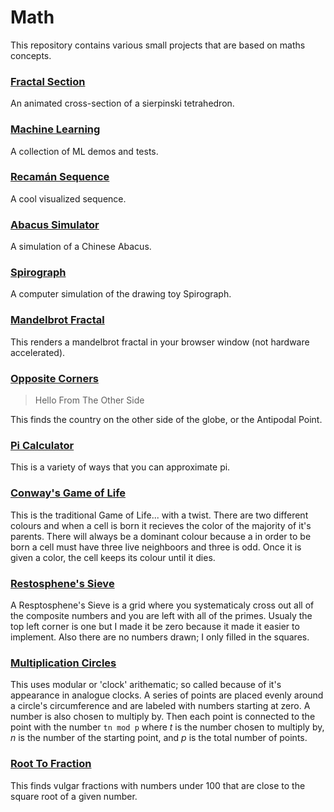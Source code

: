 # Math

This repository contains various small projects that are based on maths concepts.

### [Fractal Section](./FractalSection/)

An animated cross-section of a sierpinski tetrahedron.

### [Machine Learning](./ML/)

A collection of ML demos and tests.

### [Recamán Sequence](./Recaman/)

A cool visualized sequence.

### [Abacus Simulator](./AbacusSim/)

A simulation of a Chinese Abacus.

### [Spirograph](./Spirograph/)

A computer simulation of the drawing toy Spirograph.

### [Mandelbrot Fractal](./Mandelbrot/)

This renders a mandelbrot fractal in your browser window (not hardware accelerated).

### [Opposite Corners](./OppositeCorners/)

> Hello From The Other Side

This finds the country on the other side of the globe, or the Antipodal Point.

### [Pi Calculator](./PiCalculator/)

This is a variety of ways that you can approximate pi.

### [Conway's Game of Life](./GameOfLife/)

This is the traditional Game of Life... with a twist. There are two different colours and when a cell is born it recieves the color of the majority of it's parents. There will always be a dominant colour because a in order to be born a cell must have three live neighboors and three is odd. Once it is given a color, the cell keeps its colour until it dies.

### [Restosphene's Sieve](./RestosphenesSieve/)

A Resptosphene's Sieve is a grid where you systematicaly cross out all of the composite numbers and you are left with all of the primes. Usualy the top left corner is one but I made it be zero because it made it easier to implement. Also there are no numbers drawn; I only filled in the squares.

### [Multiplication Circles](./MultiplicationCircles/)

This uses modular or 'clock' arithematic; so called because of it's appearance in analogue clocks. A series of points are placed evenly around a circle's circumference and are labeled with numbers starting at zero. A number is also chosen to multiply by. Then each point is connected to the point with the number `tn mod p` where _t_ is the number chosen to multiply by, _n_ is the number of the starting point, and _p_ is the total number of points.

### [Root To Fraction](./Root2Fraction/)

This finds vulgar fractions with numbers under 100 that are close to the square root of a given number.
